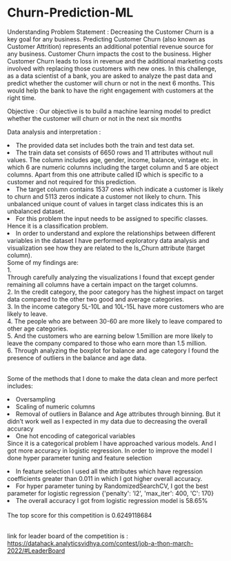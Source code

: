 # Churn-Prediction-ML
Understanding Problem Statement : Decreasing the Customer Churn is a key goal for any business. Predicting Customer Churn (also known as Customer Attrition)
represents an additional potential revenue source for any business. Customer Churn impacts the cost to the business. Higher
Customer Churn leads to loss in revenue and the additional marketing costs involved with replacing those customers with new ones.
In this challenge, as a data scientist of a bank, you are asked to analyze the past data and predict whether the customer will churn or
not in the next 6 months. This would help the bank to have the right engagement with customers at the right time.

Objective : Our objective is to build a machine learning model to predict whether the customer will churn or not in the next six months

Data analysis and interpretation : 
<li>The provided data set includes both the train and test data set.
<li>The train data set consists of 6650 rows and 11 attributes without null values. The column includes age, gender, income, balance, vintage etc. in which 6 are numeric columns including the target column and 5 are object columns. Apart from this one attribute called ID which is specific to a customer and not required for this prediction. 
<li>The target column contains 1537 ones which indicate a customer is likely to churn and 5113 zeros indicate a customer not likely to churn. This unbalanced    unique count of values in target class indicates this is an unbalanced dataset.
<li>For this problem the input needs to be assigned to specific classes. Hence it is a classification problem.
<li>In order to understand and explore the relationships between different variables in the dataset I have performed exploratory data analysis and visualization see how they are related to the Is_Churn attribute (target column).<br/>Some of my findings are:<br/>
	1. </li> Through carefully analyzing the visualizations I found that except gender remaining all columns have a certain impact on the target columns.<br/>
	2. </li> In the credit category, the poor category has the highest impact on target data compared to the other two good and average categories.<br/>
	3. </li> In the income category 5L-10L and 10L-15L have more customers who are likely to leave.<br/>
	4. </li> The people who are between 30-60 are more likely to leave compared to other age categories.<br/>
	5. </li> And the customers who are earning below 1.5million are more likely to leave the company compared to those who earn more than 1.5 million.<br/>
	6. </li>Through analyzing the boxplot for balance and age category I found the presence of outliers in the balance and age data.<br/>
					
<br/>Some of the methods that I done to make the data clean and more perfect includes:<br/>
	<li> Oversampling <br/>
	<li>Scaling of numeric columns <br/>
	<li>Removal of outliers in Balance and Age attributes through binning. But it didn’t work well as I expected in my data due to decreasing the overall accuracy <br/>
	<li> One hot encoding of categorical variables<br/>
Since it is a categorical problem I have approached various models. And I got more accuracy in logistic regression. In order to improve the model I done hyper 			parameter tuning and feature selection <br/>
<li>In feature selection I used all the attributes which have regression coefficients greater than 0.011 in which I got higher overall accuracy.<br/>
<li>For hyper parameter tuning by RandomizedSearchCV, I got the best parameter for logistic regression  {'penalty': 'l2', 'max_iter': 400, 'C': 170}<br/>
<li>The overall accuracy I got from logistic regression model is 58.65%<br/>
<br/> The top score for this competition is 0.6249118684 <br/>
	
	
<br/> link for leader board of the competition is : https://datahack.analyticsvidhya.com/contest/job-a-thon-march-2022/#LeaderBoard <br/>
	
	


